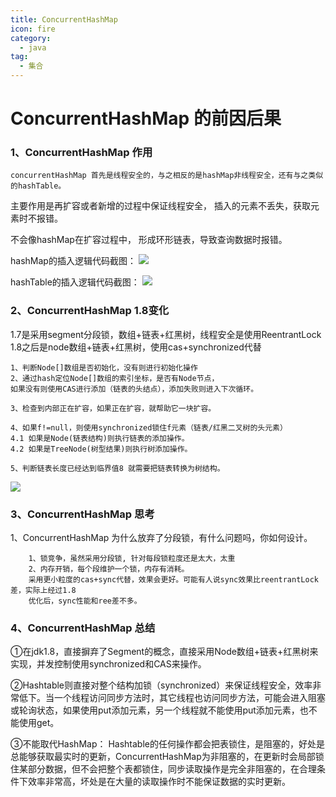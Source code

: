 ```yaml
---
title: ConcurrentHashMap
icon: fire
category:
  - java
tag:
  - 集合
---
```

# ConcurrentHashMap 的前因后果
### 1、ConcurrentHashMap 作用
    concurrentHashMap 首先是线程安全的，与之相反的是hashMap非线程安全，还有与之类似的hashTable。

主要作用是再扩容或者新增的过程中保证线程安全， 插入的元素不丢失，获取元素时不报错。

不会像hashMap在扩容过程中， 形成环形链表，导致查询数据时报错。

hashMap的插入逻辑代码截图：
![](https://wqknowledge.oss-cn-shenzhen.aliyuncs.com/collection/hashMap.png)

hashTable的插入逻辑代码截图：
![](https://wqknowledge.oss-cn-shenzhen.aliyuncs.com/collection/hashTable.png)


### 2、ConcurrentHashMap 1.8变化
1.7是采用segment分段锁，数组+链表+红黑树，线程安全是使用ReentrantLock
1.8之后是node数组+链表+红黑树，使用cas+synchronized代替

    1、判断Node[]数组是否初始化，没有则进行初始化操作
    2、通过hash定位Node[]数组的索引坐标，是否有Node节点，
    如果没有则使用CAS进行添加（链表的头结点），添加失败则进入下次循环。
    
    3、检查到内部正在扩容，如果正在扩容，就帮助它一块扩容。
    
    4、如果f!=null，则使用synchronized锁住f元素（链表/红黑二叉树的头元素）
    4.1 如果是Node(链表结构)则执行链表的添加操作。
    4.2 如果是TreeNode(树型结果)则执行树添加操作。
    
    5、判断链表长度已经达到临界值8 就需要把链表转换为树结构。

![](https://wqknowledge.oss-cn-shenzhen.aliyuncs.com/collection/concurrentHashMap.png)

### 3、ConcurrentHashMap 思考
1、ConcurrentHashMap 为什么放弃了分段锁，有什么问题吗，你如何设计。

        1、锁竞争，虽然采用分段锁, 针对每段锁粒度还是太大，太重
        2、内存开销，每个段维护一个锁，内存有消耗。
        采用更小粒度的cas+sync代替，效果会更好。可能有人说sync效果比reentrantLock差，实际上经过1.8
        优化后，sync性能和ree差不多。

### 4、ConcurrentHashMap 总结
①在jdk1.8，直接摒弃了Segment的概念，直接采用Node数组+链表+红黑树来实现，并发控制使用synchronized和CAS来操作。

②Hashtable则直接对整个结构加锁（synchronized）来保证线程安全，效率非常低下。当一个线程访问同步方法时，其它线程也访问同步方法，可能会进入阻塞或轮询状态，如果使用put添加元素，另一个线程就不能使用put添加元素，也不能使用get。

③不能取代HashMap： Hashtable的任何操作都会把表锁住，是阻塞的，好处是总能够获取最实时的更新，ConcurrentHashMap为非阻塞的，在更新时会局部锁住某部分数据，但不会把整个表都锁住，同步读取操作是完全非阻塞的，在合理条件下效率非常高，坏处是在大量的读取操作时不能保证数据的实时更新。
